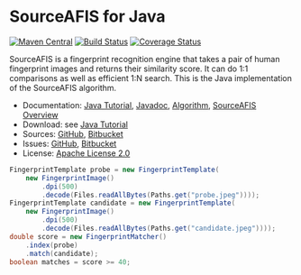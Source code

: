 # SourceAFIS for Java #

[![Maven Central](https://img.shields.io/maven-central/v/com.machinezoo.sourceafis/sourceafis)](https://search.maven.org/artifact/com.machinezoo.sourceafis/sourceafis)
[![Build Status](https://travis-ci.com/robertvazan/sourceafis-java.svg?branch=master)](https://travis-ci.com/robertvazan/sourceafis-java)
[![Coverage Status](https://coveralls.io/repos/github/robertvazan/sourceafis-java/badge.svg?branch=master)](https://coveralls.io/github/robertvazan/sourceafis-java?branch=master)

SourceAFIS is a fingerprint recognition engine that takes a pair of human fingerprint images and returns their similarity score.
It can do 1:1 comparisons as well as efficient 1:N search. This is the Java implementation of the SourceAFIS algorithm.

* Documentation: [Java Tutorial](https://sourceafis.machinezoo.com/java), [Javadoc](https://sourceafis.machinezoo.com/javadoc/com/machinezoo/sourceafis/package-summary.html), [Algorithm](https://sourceafis.machinezoo.com/algorithm), [SourceAFIS Overview](https://sourceafis.machinezoo.com/)
* Download: see [Java Tutorial](https://sourceafis.machinezoo.com/java)
* Sources: [GitHub](https://github.com/robertvazan/sourceafis-java), [Bitbucket](https://bitbucket.org/robertvazan/sourceafis-java)
* Issues: [GitHub](https://github.com/robertvazan/sourceafis-java/issues), [Bitbucket](https://bitbucket.org/robertvazan/sourceafis-java/issues)
* License: [Apache License 2.0](LICENSE)

```java
FingerprintTemplate probe = new FingerprintTemplate(
    new FingerprintImage()
        .dpi(500)
        .decode(Files.readAllBytes(Paths.get("probe.jpeg"))));
FingerprintTemplate candidate = new FingerprintTemplate(
    new FingerprintImage()
        .dpi(500)
        .decode(Files.readAllBytes(Paths.get("candidate.jpeg"))));
double score = new FingerprintMatcher()
    .index(probe)
    .match(candidate);
boolean matches = score >= 40;
```
